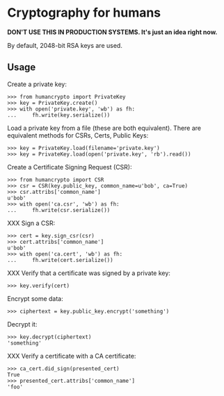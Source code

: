 # Cryptography for humans

**DON'T USE THIS IN PRODUCTION SYSTEMS.  It's just an idea right now.**

By default, 2048-bit RSA keys are used.

## Usage

Create a private key:

```
>>> from humancrypto import PrivateKey
>>> key = PrivateKey.create()
>>> with open('private.key', 'wb') as fh:
...     fh.write(key.serialize())
```

Load a private key from a file (these are both equivalent).  There are equivalent methods for CSRs, Certs, Public Keys:

```
>>> key = PrivateKey.load(filename='private.key')
>>> key = PrivateKey.load(open('private.key', 'rb').read())
```

Create a Certificate Signing Request (CSR):

```
>>> from humancrypto import CSR
>>> csr = CSR(key.public_key, common_name=u'bob', ca=True)
>>> csr.attribs['common_name']
u'bob'
>>> with open('ca.csr', 'wb') as fh:
...     fh.write(csr.serialize())
```

XXX Sign a CSR:

```
>>> cert = key.sign_csr(csr)
>>> cert.attribs['common_name']
u'bob'
>>> with open('ca.cert', 'wb') as fh:
...     fh.write(cert.serialize())
```

XXX Verify that a certificate was signed by a private key:

```
>>> key.verify(cert)
```

Encrypt some data:

```
>>> ciphertext = key.public_key.encrypt('something')
```

Decrypt it:

```
>>> key.decrypt(ciphertext)
'something'
```

XXX Verify a certificate with a CA certificate:

```
>>> ca_cert.did_sign(presented_cert)
True
>>> presented_cert.attribs['common_name']
'foo'
```
